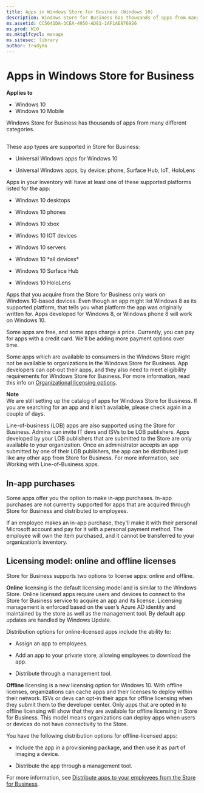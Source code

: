 ```yaml
---
title: Apps in Windows Store for Business (Windows 10)
description: Windows Store for Business has thousands of apps from many different categories.
ms.assetid: CC5641DA-3CEA-4950-AD81-1AF1AE876926
ms.prod: W10
ms.mktglfcycl: manage
ms.sitesec: library
author: TrudyHa
---
```


# Apps in Windows Store for Business


**Applies to**

-   Windows 10
-   Windows 10 Mobile

Windows Store for Business has thousands of apps from many different categories.

## <a href="" id="apps"></a>


These app types are supported in Store for Business:

-   Universal Windows apps for Windows 10

-   Universal Windows apps, by device: phone, Surface Hub, IoT, HoloLens

Apps in your inventory will have at least one of these supported platforms listed for the app:

-   Windows 10 desktops

-   Windows 10 phones

-   Windows 10 xbox

-   Windows 10 IOT devices

-   Windows 10 servers

-   Windows 10 \*all devices\*

-   Windows 10 Surface Hub

-   Windows 10 HoloLens

Apps that you acquire from the Store for Business only work on Windows 10-based devices. Even though an app might list Windows 8 as its supported platform, that tells you what platform the app was originally written for. Apps developed for Windows 8, or Windows phone 8 will work on Windows 10.

Some apps are free, and some apps charge a price. Currently, you can pay for apps with a credit card. We'll be adding more payment options over time.

Some apps which are available to consumers in the Windows Store might not be available to organizations in the Windows Store for Business. App developers can opt-out their apps, and they also need to meet eligibility requirements for Windows Store for Business. For more information, read this info on [Organizational licensing options](https://msdn.microsoft.com/en-us/windows/uwp/publish/organizational-licensing). 

**Note**<br>
We are still setting up the catalog of apps for Windows Store for Business. If you are searching for an app and it isn’t available, please check again in a couple of days.

Line-of-business (LOB) apps are also supported using the Store for Business. Admins can invite IT devs and ISVs to be LOB publishers. Apps developed by your LOB publishers that are submitted to the Store are only available to your organization. Once an administrator accepts an app submitted by one of their LOB publishers, the app can be distributed just like any other app from Store for Business. For more information, see Working with Line-of-Business apps.

## <a href="" id="iap"></a>In-app purchases


Some apps offer you the option to make in-app purchases. In-app purchases are not currently supported for apps that are acquired through Store for Business and distributed to employees.

If an employee makes an in-app purchase, they'll make it with their personal Microsoft account and pay for it with a personal payment method. The employee will own the item purchased, and it cannot be transferred to your organization’s inventory.

## <a href="" id="licensing-model"></a>Licensing model: online and offline licenses


Store for Business supports two options to license apps: online and offline.

**Online** licensing is the default licensing model and is similar to the Windows Store. Online licensed apps require users and devices to connect to the Store for Business service to acquire an app and its license. Licensing management is enforced based on the user’s Azure AD identity and maintained by the store as well as the management tool. By default app updates are handled by Windows Update.

Distribution options for online-licensed apps include the ability to:

-   Assign an app to employees.

-   Add an app to your private store, allowing employees to download the app.

-   Distribute through a management tool.

**Offline** licensing is a new licensing option for Windows 10. With offline licenses, organizations can cache apps and their licenses to deploy within their network. ISVs or devs can opt-in their apps for offline licensing when they submit them to the developer center. Only apps that are opted in to offline licensing will show that they are available for offline licensing in Store for Business. This model means organizations can deploy apps when users or devices do not have connectivity to the Store.

You have the following distribution options for offline-licensed apps:

-   Include the app in a provisioning package, and then use it as part of imaging a device.

-   Distribute the app through a management tool.

For more information, see [Distribute apps to your employees from the Store for Business](distribute-apps-to-your-employees-windows-store-for-business.md).

 

 





